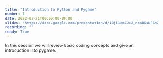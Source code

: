 ```yaml
---
title: "Introduction to Python and Pygame"
number: 1
date: 2022-02-21T00:00:00-00:00
slides: "https://docs.google.com/presentation/d/10ji1emCJoJ_nbaBDaNFStZFiXkbygCu6GlYRGzhoGuE/edit?usp=sharing"
recording: ""
ready: True
---
```


In this session we will review basic coding concepts and give an introduction into pygame.
